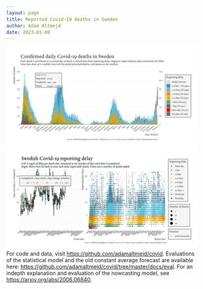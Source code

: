 ```yaml
---
layout: page
title: Reported Covid-19 deaths in Sweden
author: Adam Altmejd
date: 2023-01-08
---
```


![Graph of Swedish Covid-19 deaths with reporting delay.](deaths_lag_sweden_2023-01-08.png "Swedish Covid-19 deaths.")
![Graph of Swedish Covid-19 reporting delay in daily deaths.](lag_trend_sweden_2023-01-08.png "Trend in Swedish Covid-19 mortality reporting delay.")
For code and data, visit <https://github.com/adamaltmejd/covid>.
Evaluations of the statistical model and the old constant average forecast are available here: <https://github.com/adamaltmejd/covid/tree/master/docs/eval>.
For an indepth explanation and evaluation of the nowcasting model, see <https://arxiv.org/abs/2006.06840>.
